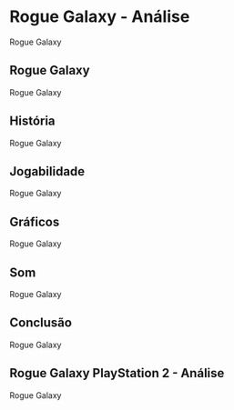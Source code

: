 ---
---

# Rogue Galaxy - Análise

Rogue Galaxy

## Rogue Galaxy

Rogue Galaxy

## História

Rogue Galaxy

## Jogabilidade

Rogue Galaxy

## Gráficos

Rogue Galaxy

## Som

Rogue Galaxy

## Conclusão

Rogue Galaxy

## Rogue Galaxy PlayStation 2 - Análise

Rogue Galaxy
